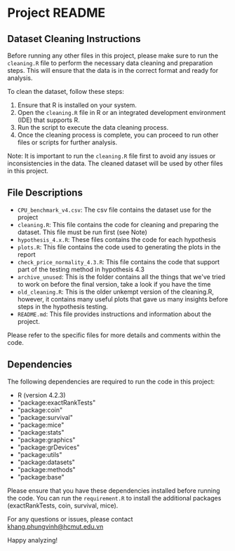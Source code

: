 # Project README

## Dataset Cleaning Instructions

Before running any other files in this project, please make sure to run the `cleaning.R` file to perform the necessary data cleaning and preparation steps. This will ensure that the data is in the correct format and ready for analysis.

To clean the dataset, follow these steps:
1. Ensure that R is installed on your system.
2. Open the `cleaning.R` file in R or an integrated development environment (IDE) that supports R.
3. Run the script to execute the data cleaning process.
4. Once the cleaning process is complete, you can proceed to run other files or scripts for further analysis.

Note: It is important to run the `cleaning.R` file first to avoid any issues or inconsistencies in the data. The cleaned dataset will be used by other files in this project.

## File Descriptions

- `CPU_benchmark_v4.csv`: The csv file contains the dataset use for the project
- `cleaning.R`: This file contains the code for cleaning and preparing the dataset. This file must be run first (see Note)
- `hypothesis_4.x.R`: These files contains the code for each hypothesis
- `plots.R`: This file contains the code used to generating the plots in the report
- `check_price_normality_4.3.R`: This file contains the code that support part of the testing method in hypothesis 4.3
- `archive_unused`: This is the folder contains all the things that we've tried to work on before the final version, take a look if you have the time 
- `old_cleaning.R`: This is the older unkempt version of the cleaning.R, however, it contains many useful plots that gave us many insights before steps in the hypothesis testing.
- `README.md`: This file provides instructions and information about the project.

Please refer to the specific files for more details and comments within the code.

## Dependencies

The following dependencies are required to run the code in this project:
- R (version 4.2.3)
- "package:exactRankTests" 
- "package:coin"           
- "package:survival"      
- "package:mice"           
- "package:stats"          
- "package:graphics"      
- "package:grDevices"      
- "package:utils"          
- "package:datasets"      
- "package:methods"        
- "package:base"     

Please ensure that you have these dependencies installed before running the code. You can run the `requirement.R` to install the additional packages (exactRankTests, coin, survival, mice).

For any questions or issues, please contact khang.phungvinh@hcmut.edu.vn

Happy analyzing!
